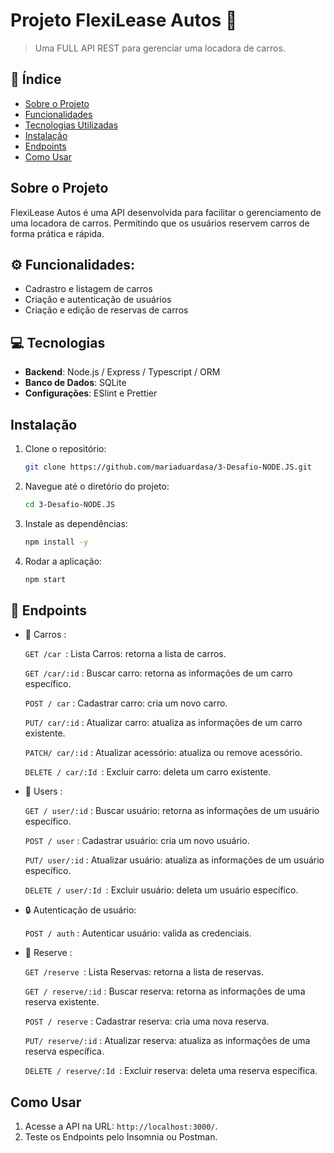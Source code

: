# Projeto FlexiLease Autos 🚜

> Uma FULL API REST para gerenciar uma locadora de carros.

## 📖 Índice

- [Sobre o Projeto](#sobre-o-projeto)
- [Funcionalidades](#funcionalidades)
- [Tecnologias Utilizadas](#tecnologias-utilizadas)
- [Instalação](#instalação)
- [Endpoints ](#Endpoints)
- [Como Usar](#como-usar)


## Sobre o Projeto

FlexiLease Autos é uma API desenvolvida para facilitar o gerenciamento de uma locadora de carros. Permitindo que os usuários reservem carros de forma prática e rápida.

## ⚙️ Funcionalidades:

- Cadrastro e listagem de carros
- Criação e autenticação de usuários
- Criação e edição de reservas de carros

## 💻 Tecnologias

- **Backend**: Node.js / Express / Typescript / ORM
- **Banco de Dados**: SQLite
- **Configurações**: ESlint e Prettier


## Instalação

1. Clone o repositório:
    ```bash
    git clone https://github.com/mariaduardasa/3-Desafio-NODE.JS.git
    ```
2. Navegue até o diretório do projeto:
    ```bash
    cd 3-Desafio-NODE.JS
    ```
3. Instale as dependências:
    ```bash
    npm install -y
    ```

4. Rodar a aplicação:
    ```bash
    npm start
    ```

## 📄 Endpoints

- 🚜 Carros :

     ```GET /car ```: Lista Carros: retorna a lista de carros.

    ```GET /car/:id``` : Buscar carro: retorna as informações de um carro
    específico.

     ```POST / car``` : Cadastrar carro: cria um novo carro.

     ```PUT/ car/:id``` : Atualizar carro: atualiza as informações de um carro
     existente.

     ```PATCH/ car/:id``` : Atualizar acessório: atualiza ou remove acessório.

    ```DELETE / car/:Id ```: Excluir carro: deleta um carro existente.


- 👥 Users :

    ```GET / user/:id``` : Buscar usuário: retorna as informações de  um usuário específico.

     ```POST / user``` : Cadastrar usuário: cria um novo usuário.

     ```PUT/ user/:id``` : Atualizar usuário: atualiza as informações de um usuário
     específico.

    ```DELETE / user/:Id ```: Excluir usuário: deleta um usuário específico.

    
- 🔒 Autenticação de usuário:

    ```POST / auth``` : Autenticar usuário: valida as credenciais.


- 📅 Reserve :

    ```GET /reserve ```: Lista Reservas: retorna a lista de reservas.

    ```GET / reserve/:id``` : Buscar reserva: retorna as informações de uma reserva existente.

     ```POST / reserve``` : Cadastrar reserva: cria uma nova reserva.

     ```PUT/ reserve/:id``` : Atualizar reserva: atualiza as informações de uma reserva
     específica.

    ```DELETE / reserve/:Id ```: Excluir reserva: deleta uma reserva específica.

    
## Como Usar

1. Acesse a API na URL: `http://localhost:3000/`.
2. Teste os Endpoints pelo Insomnia ou Postman.
